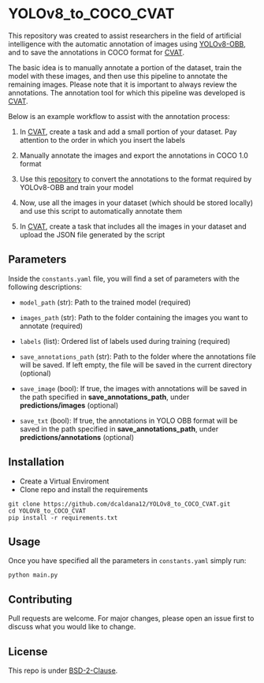 # YOLOv8_to_COCO_CVAT
 
This repository was created to assist researchers in the field of artificial intelligence with the automatic annotation of images using [YOLOv8-OBB](https://docs.ultralytics.com/tasks/obb/), and to save the annotations in COCO format for [CVAT](https://github.com/cvat-ai/cvat).

The basic idea is to manually annotate a portion of the dataset, train the model with these images, and then use this pipeline to annotate the remaining images. Please note that it is important to always review the annotations. The annotation tool for which this pipeline was developed is [CVAT](https://github.com/cvat-ai/cvat).

Below is an example workflow to assist with the annotation process:

1. In [CVAT](https://github.com/cvat-ai/cvat), create a task and add a small portion of your dataset. Pay attention to the order in which you insert the labels

2. Manually annotate the images and export the annotations in COCO 1.0 format

3. Use this [repository](https://github.com/Koldim2001/COCO_to_YOLOv8.git) to convert the annotations to the format required by YOLOv8-OBB and train your model

4. Now, use all the images in your dataset (which should be stored locally) and use this script to automatically annotate them

5. In [CVAT](https://github.com/cvat-ai/cvat), create a task that includes all the images in your dataset and upload the JSON file generated by the script

## Parameters

Inside the `constants.yaml` file, you will find a set of parameters with the following descriptions:

* `model_path` (str): Path to the trained model (required)

* `images_path` (str): Path to the folder containing the images you want to annotate (required)

* `labels` (list): Ordered list of labels used during training (required)

* `save_annotations_path` (str): Path to the folder where the annotations file will be saved. If left empty, the file will be saved in the current directory (optional)

* `save_image` (bool): If true, the images with annotations will be saved in the path specified in **save_annotations_path**, under **predictions/images** (optional)

* `save_txt` (bool): If true, the annotations in YOLO OBB format will be saved in the path specified in **save_annotations_path**, under **predictions/annotations** (optional)

## Installation

* Create a Virtual Enviroment
* Clone repo and install the requirements

```
git clone https://github.com/dcaldana12/YOLOv8_to_COCO_CVAT.git
cd YOLOV8_to_COCO_CVAT
pip install -r requirements.txt
```


## Usage

Once you have specified all the parameters in `constants.yaml` simply run:

```
python main.py
```


## Contributing

Pull requests are welcome. For major changes, please open an issue first to discuss what you would like to change.


## License

This repo is under [BSD-2-Clause](https://opensource.org/license/bsd-2-clause).
